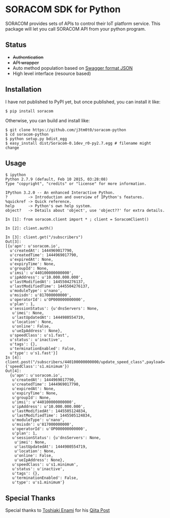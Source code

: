 # SORACOM SDK for Python

SORACOM provides sets of APIs to control their IoT platform service. This package will let you call SORACOM API from your python program.

## Status
- ~~Authentication~~
- ~~API wrapper~~
- Auto method population based on [Swagger format JSON](https://dev.soracom.io/jp/docs/swagger/soracom-api.ja.json)
- High level interface (resource based)

## Installation

I have not published to PyPI yet, but once published, you can install it like:

```
$ pip install soracom 
```

Otherwise, you can build and install like:

```
$ git clone https://github.com/j3tm0t0/soracom-python
$ cd soracom-python
$ python setup.py bdist_egg
$ easy_install dist/Soracom-0.1dev_r0-py2.7.egg # filename might change
```

## Usage

```
$ ipython
Python 2.7.9 (default, Feb 10 2015, 03:28:08)
Type "copyright", "credits" or "license" for more information.

IPython 3.2.0 -- An enhanced Interactive Python.
?         -> Introduction and overview of IPython's features.
%quickref -> Quick reference.
help      -> Python's own help system.
object?   -> Details about 'object', use 'object??' for extra details.

In [1]: from soracom.client import * ; client = SoracomClient()

In [2]: client.auth()

In [3]: client.get("/subscribers")
Out[3]:
[{u'apn': u'soracom.io',
  u'createdAt': 1444969017790,
  u'createdTime': 1444969017790,
  u'expiredAt': None,
  u'expiryTime': None,
  u'groupId': None,
  u'imsi': u'440100000000000',
  u'ipAddress': u'10.000.000.000',
  u'lastModifiedAt': 1445504276137,
  u'lastModifiedTime': 1445504276137,
  u'moduleType': u'nano',
  u'msisdn': u'817000000000',
  u'operatorId': u'OP000000000000',
  u'plan': 1,
  u'sessionStatus': {u'dnsServers': None,
   u'imei': None,
   u'lastUpdatedAt': 1444980554719,
   u'location': None,
   u'online': False,
   u'ueIpAddress': None},
  u'speedClass': u's1.fast',
  u'status': u'inactive',
  u'tags': {},
  u'terminationEnabled': False,
  u'type': u's1.fast'}]
In [4]: client.post("/subscribers/440100000000000/update_speed_class",payload={'speedClass':'s1.minimum'})
Out[4]:
  {u'apn': u'soracom.io',
   u'createdAt': 1444969017790,
   u'createdTime': 1444969017790,
   u'expiredAt': None,
   u'expiryTime': None,
   u'groupId': None,
   u'imsi': u'440100000000000',
   u'ipAddress': u'10.000.000.000',
   u'lastModifiedAt': 1445505124834,
   u'lastModifiedTime': 1445505124834,
   u'moduleType': u'nano',
   u'msisdn': u'817000000000',
   u'operatorId': u'OP000000000000',
   u'plan': 1,
   u'sessionStatus': {u'dnsServers': None,
    u'imei': None,
    u'lastUpdatedAt': 1444980554719,
    u'location': None,
    u'online': False,
    u'ueIpAddress': None},
   u'speedClass': u's1.minimum',
   u'status': u'inactive',
   u'tags': {},
   u'terminationEnabled': False,
   u'type': u's1.minimum'}
```

## Special Thanks

Special thanks to [Toshiaki Enami](https://twitter.com/toshiakienami) for his [Qiita Post](http://qiita.com/ToshiakiEnami/items/8e0a6853d6017ac693ce)
